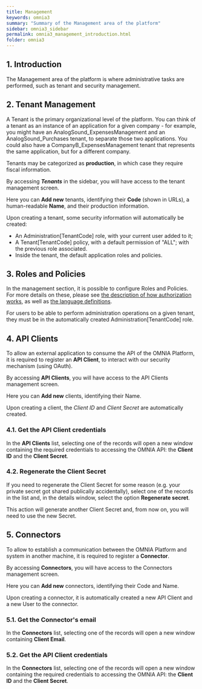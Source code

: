 ```yaml
---
title: Management
keywords: omnia3
summary: "Summary of the Management area of the platform"
sidebar: omnia3_sidebar
permalink: omnia3_management_introduction.html
folder: omnia3
---
```



## 1. Introduction

The Management area of the platform is where administrative tasks are performed, such as tenant and security management.

## 2. Tenant Management

A Tenant is the primary organizational level of the platform. You can think of a tenant as an instance of an application for a given company - for example, you might have an AnalogSound_ExpensesManagement and an AnalogSound_Purchases tenant, to separate those two applications. You could also have a CompanyB_ExpensesManagement tenant that represents the same application, but for a different company.

Tenants may be categorized as **production**, in which case they require fiscal information.

By accessing **_Tenants_** in the sidebar, you will have access to the tenant management screen.

Here you can **Add new** tenants, identifying their **Code** (shown in URLs), a human-readable **Name**, and their production information.

Upon creating a tenant, some security information will automatically be created:
- An Administration[TenantCode] role, with your current user added to it;
- A Tenant[TenantCode] policy, with a default permission of "ALL"; with the previous role associated.
- Inside the tenant, the default application roles and policies.

## 3. Roles and Policies

In the management section, it is possible to configure Roles and Policies. For more details on these, please see [the description of how authorization works](omnia3_authorization.html), as well as [the language definitions](omnia3_languages_sml.html).

For users to be able to perform administration operations on a given tenant, they must be in the automatically created Administration[TenantCode] role.

## 4. API Clients
To allow an external application to consume the API of the OMNIA Platform, it is required to register an **API Client**, to interact with our security mechanism (using OAuth).

By accessing **API Clients**, you will have access to the API Clients management screen.

Here you can **Add new** clients, identifying their Name.

Upon creating a client, the *Client ID* and *Client Secret* are automatically created. 

### 4.1. Get the API Client credentials
In the **API Clients** list, selecting one of the records will open a new window containing the required credentials to accessing the OMNIA API: the **Client ID** and the **Client Secret**.

### 4.2. Regenerate the Client Secret
If you need to regenerate the Client Secret for some reason (e.g. your private secret got shared publically accidentally), select one of the records in the list and, in the details window, select the option **Regenerate secret**.

This action will generate another Client Secret and, from now on, you will need to use the new Secret.


## 5. Connectors
To allow to establish a communication between the OMNIA Platform and system in another machine, it is required to register a **Connector**.

By accessing **Connectors**, you will have access to the Connectors management screen.

Here you can **Add new** connectors, identifying their Code and Name.

Upon creating a connector, it is automatically created a new API Client and a new User to the connector.

### 5.1. Get the Connector's email
In the **Connectors** list, selecting one of the records will open a new window containing **Client Email**.

### 5.2. Get the API Client credentials
In the **Connectors** list, selecting one of the records will open a new window containing the required credentials to accessing the OMNIA API: the **Client ID** and the **Client Secret**.